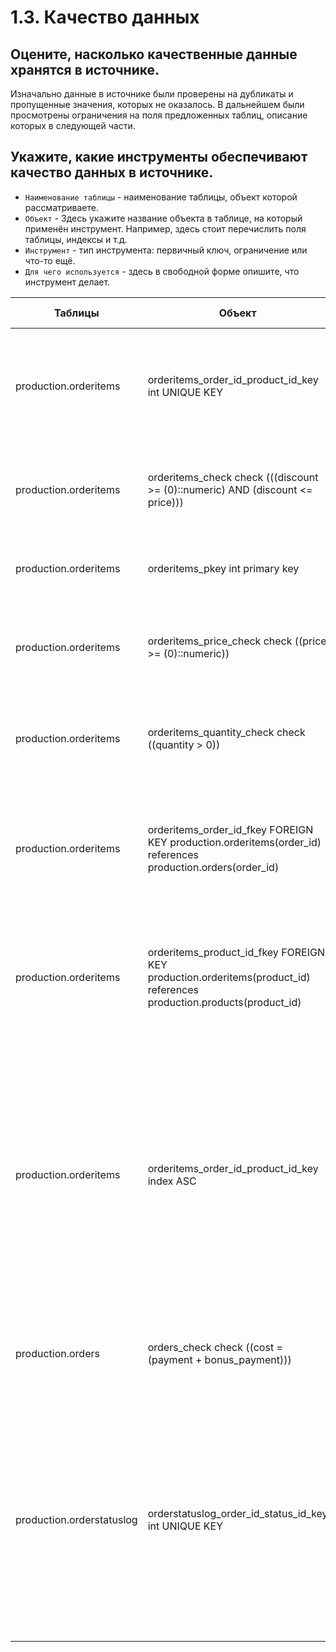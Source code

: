 # 1.3. Качество данных

## Оцените, насколько качественные данные хранятся в источнике.
Изначально данные в источнике были проверены на дубликаты и пропущенные значения, которых не оказалось. В дальнейшем были просмотрены ограничения на поля предложенных таблиц, описание которых в следующей части.

## Укажите, какие инструменты обеспечивают качество данных в источнике.
- `Наименование таблицы` - наименование таблицы, объект которой рассматриваете.
- `Объект` - Здесь укажите название объекта в таблице, на который применён инструмент. Например, здесь стоит перечислить поля таблицы, индексы и т.д.
- `Инструмент` - тип инструмента: первичный ключ, ограничение или что-то ещё.
- `Для чего используется` - здесь в свободной форме опишите, что инструмент делает.

|Таблицы|Объект|Инструмент|Для чего используется|
|---|---|---|---|
|production.orderitems|orderitems_order_id_product_id_key int UNIQUE KEY |Уникальный составной ключ|Обозначает, что совокупность идентификаторов заказа и продукта является уникальной, то есть вместе они встречаться больше раза не могут|
|production.orderitems|orderitems_check check (((discount >= (0)::numeric) AND (discount <= price)))|Ограничение, позволяющие проверить, удовлетворяет ли поле определенному условию|Проверяет, является ли скидка неотрицательным числом и меньше ли она цены|
|production.orderitems|orderitems_pkey int primary key|Первичный ключ|Обозначает, что id одназначно идентифицирует каждый элемент заказа|
|production.orderitems|orderitems_price_check check ((price >= (0)::numeric))|Ограничение, позволяющие проверить, удовлетворяет ли поле определенному условию|Проверяет, является ли цена неотрицательным числом|
|production.orderitems|orderitems_quantity_check check ((quantity > 0))|Ограничение, позволяющие проверить, удовлетворяет ли поле определенному условию|Проверяет, является ли количество положительным числом|
|production.orderitems|orderitems_order_id_fkey FOREIGN KEY production.orderitems(order_id) references production.orders(order_id)|Внешний ключ, связывающий одну таблицу с другой и обеспечивающий целостность данных|Связывает таблицу orderitems и orders, в данном случае не несет никакого действия на первичный ключ родительской таблицы при обновлении или удалении|
|production.orderitems|orderitems_product_id_fkey FOREIGN KEY production.orderitems(product_id) references production.products(product_id)|Внешний ключ, связывающий одну таблицу с другой и обеспечивающий целостность данных|Связывает таблицу orderitems и products, в данном случае не несет никакого действия на первичный ключ родительской таблицы при обновлении или удалении|
|production.orderitems|orderitems_order_id_product_id_key index ASC|Индекс|Индексы указывают на определенные строки, помогая запросу определить, какие строки соответствуют его условиям, и быстро получить эти результаты. С помощью этого процесса запрос позволяет избежать поиска по всей таблице и повышает производительность вашего запроса, особенно когда вы используете предложения SELECT и WHERE|
|production.orders|orders_check check ((cost = (payment + bonus_payment)))|Ограничение, позволяющие проверить, удовлетворяет ли поле определенному условию|Проверяет, что цена равняется сумме платы и бонусных выплат|
|production.orderstatuslog|orderstatuslog_order_id_status_id_key int UNIQUE KEY |Уникальный составной ключ|Обозначает, что совокупность идентификаторов заказа и статуса является уникальной, то есть вместе они встречаться больше раза не могут. Помогают с определением уникальных значений в таблице, они также создают индекс, который может повысить производительность запросов и соединений.|
